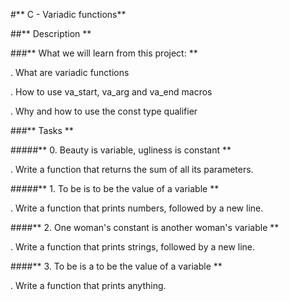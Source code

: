 #** C - Variadic functions**

##** Description **

###** What we will learn from this project: **

. What are variadic functions

. How to use va_start, va_arg and va_end macros

. Why and how to use the const type qualifier

###** Tasks **

#####** 0. Beauty is variable, ugliness is constant **

. Write a function that returns the sum of all its parameters.

#####** 1. To be is to be the value of a variable **

. Write a function that prints numbers, followed by a new line.

####** 2. One woman's constant is another woman's variable **

. Write a function that prints strings, followed by a new line.

####** 3. To be is a to be the value of a variable **

. Write a function that prints anything.
